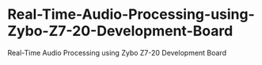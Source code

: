 # Real-Time-Audio-Processing-using-Zybo-Z7-20-Development-Board
Real-Time Audio Processing using Zybo Z7-20 Development Board
